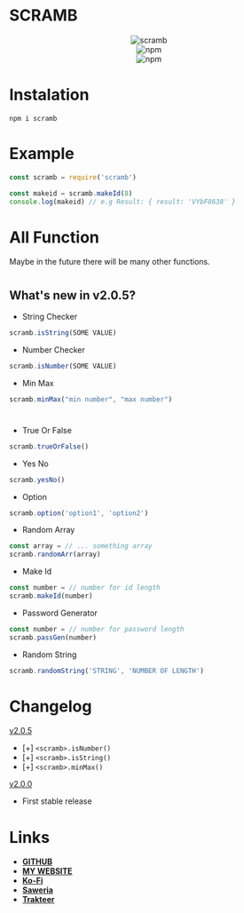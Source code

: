 # SCRAMB
<div align="center">

![scramb](https://img.shields.io/badge/Scramb-Randomize%20anything...-brightgreen?style=for-the-badge)<br>
![npm](https://img.shields.io/npm/v/scramb?label=Latest%20Version&style=for-the-badge)<br>
![npm](https://img.shields.io/npm/dt/scramb?style=for-the-badge)

</div>

# Instalation
```cli
npm i scramb
```

# Example
```js
const scramb = require('scramb')

const makeid = scramb.makeId(8)
console.log(makeid) // e.g Result: { result: 'VYbF8638' }
```

# All Function
Maybe in the future there will be many other functions.
#
## What's new in v2.0.5?
- String Checker
```js
scramb.isString(SOME VALUE)
```
- Number Checker
```js
scramb.isNumber(SOME VALUE)
```
- Min Max
```js
scramb.minMax("min number", "max number")
```
#
- True Or False
```js
scramb.trueOrFalse()
```
- Yes No
```js
scramb.yesNo()
```
- Option
```js
scramb.option('option1', 'option2')
```
- Random Array
```js
const array = // ... something array
scramb.randomArr(array)
```

- Make Id
```js
const number = // number for id length
scramb.makeId(number)
```
- Password Generator
```js
const number = // number for password length
scramb.passGen(number)
```
- Random String
```js
scramb.randomString('STRING', 'NUMBER OF LENGTH')
```

# Changelog
[v2.0.5](https://www.npmjs.com/package/scramb/v/2.0.5)
- [+] `<scramb>.isNumber()`
- [+] `<scramb>.isString()`
- [+] `<scramb>.minMax()`

[v2.0.0](https://www.npmjs.com/package/scramb/v/2.0.0)
- First stable release

# Links
- <strong>[GITHUB](https://github.com/JastinXyz)</strong>
- <strong>[MY WEBSITE](https://jastinch.xyz)</strong>
- <strong>[Ko-Fi](https://ko-fi/jastinch)</strong>
- <strong>[Saweria](https://saweria.co/jastinch)</strong>
- <strong>[Trakteer](https://trakteer.id/jastinch)</strong>